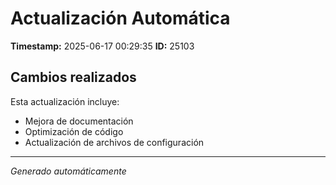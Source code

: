 # Actualización Automática

**Timestamp:** 2025-06-17 00:29:35
**ID:** 25103

## Cambios realizados

Esta actualización incluye:
- Mejora de documentación
- Optimización de código
- Actualización de archivos de configuración

---
*Generado automáticamente*
